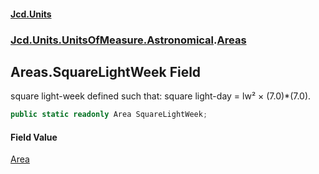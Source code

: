 #### [Jcd.Units](index 'index')
### [Jcd.Units.UnitsOfMeasure.Astronomical](Jcd.Units.UnitsOfMeasure.Astronomical 'Jcd.Units.UnitsOfMeasure.Astronomical').[Areas](Areas 'Jcd.Units.UnitsOfMeasure.Astronomical.Areas')

## Areas.SquareLightWeek Field

square light-week defined such that: square light-day = lw² × (7.0)*(7.0).

```csharp
public static readonly Area SquareLightWeek;
```

#### Field Value
[Area](Area 'Jcd.Units.UnitTypes.Area')
